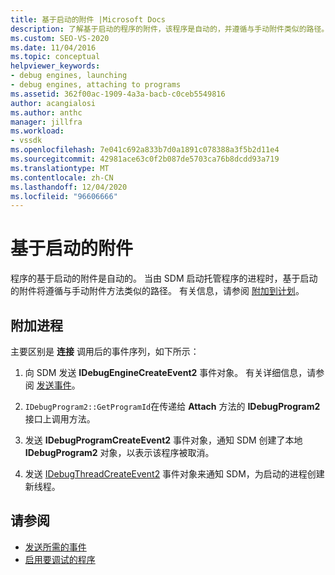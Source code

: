 ```yaml
---
title: 基于启动的附件 |Microsoft Docs
description: 了解基于启动的程序的附件，该程序是自动的，并遵循与手动附件类似的路径。
ms.custom: SEO-VS-2020
ms.date: 11/04/2016
ms.topic: conceptual
helpviewer_keywords:
- debug engines, launching
- debug engines, attaching to programs
ms.assetid: 362f00ac-1909-4a3a-bacb-c0ceb5549816
author: acangialosi
ms.author: anthc
manager: jillfra
ms.workload:
- vssdk
ms.openlocfilehash: 7e041c692a833b7d0a1891c078388a3f5b2d11e4
ms.sourcegitcommit: 42981ace63c0f2b087de5703ca76b8dcdd93a719
ms.translationtype: MT
ms.contentlocale: zh-CN
ms.lasthandoff: 12/04/2020
ms.locfileid: "96606666"
---
```

# <a name="launch-based-attachment"></a>基于启动的附件
程序的基于启动的附件是自动的。 当由 SDM 启动托管程序的进程时，基于启动的附件将遵循与手动附件方法类似的路径。 有关信息，请参阅 [附加到计划](../../extensibility/debugger/attaching-to-the-program.md)。

## <a name="the-attaching-process"></a>附加进程
 主要区别是 **连接** 调用后的事件序列，如下所示：

1. 向 SDM 发送 **IDebugEngineCreateEvent2** 事件对象。 有关详细信息，请参阅 [发送事件](../../extensibility/debugger/sending-events.md)。

2. `IDebugProgram2::GetProgramId`在传递给 **Attach** 方法的 **IDebugProgram2** 接口上调用方法。

3. 发送 **IDebugProgramCreateEvent2** 事件对象，通知 SDM 创建了本地 **IDebugProgram2** 对象，以表示该程序被取消。

4. 发送 [IDebugThreadCreateEvent2](../../extensibility/debugger/reference/idebugthreadcreateevent2.md) 事件对象来通知 SDM，为启动的进程创建新线程。

## <a name="see-also"></a>请参阅
- [发送所需的事件](../../extensibility/debugger/sending-the-required-events.md)
- [启用要调试的程序](../../extensibility/debugger/enabling-a-program-to-be-debugged.md)
